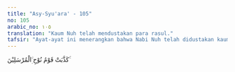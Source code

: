 ```yaml
---
title: "Asy-Syu'ara' - 105"
no: 105
arabic_no: ١٠٥
translation: "Kaum Nuh telah mendustakan para rasul."
tafsir: "Ayat-ayat ini menerangkan bahwa Nabi Nuh telah didustakan kaumnya ketika ia menyampaikan agama Allah kepada mereka. Sekalipun yang mereka dustakan itu hanyalah Nabi Nuh sendiri, tetapi tindakan itu berarti mendustakan para rasul Allah yang lain, baik yang diutus sebelum maupun sesudah Nabi Nuh nanti. Ini disebabkan karena risalah yang dibawa para rasul pada dasarnya sama, yaitu akidah tauhid.\n\nNabi Nuh adalah nabi ketiga yang diutus Allah, setelah Nabi Adam dan Nabi Idris. Nabi Nuh juga merupakan rasul pertama, berdasarkan hadis qudsi: \n\nDari Abu Hurairah r.a. bahwa Nabi saw bersabda, \"Allah berfirman, 'Ya Nuh, engkau adalah rasul yang pertama yang diutus ke bumi.\" (Riwayat Muslim dari Abu Hurairah) \n\nMaksud rasul pertama di sini ialah rasul Allah yang pertama diutus sesudah Nabi Adam dan Nabi Idris. Ia juga disebut bapak manusia kedua setelah Adam, karena sebagian mufasir berpendapat bahwa seluruh manusia musnah dan mati karena topan dan banjir, kecuali orang-orang yang berada di atas perahu bersama Nabi Nuh. Di antara yang selamat itu, terdapat tiga orang putranya, yaitu Sam, Ham, dan Yafits. Maka semua manusia yang ada sampai sekarang berasal dari keturunan ketiga putra Nabi Nuh itu. \n\nTidak ada keterangan yang pasti tentang jarak waktu antara Adam dan Idris dengan Nabi Nuh. Hanya terdapat beberapa keterangan yang berbeda-beda dalam Taurah Ibriyah, Taurah Samiriyah, dan terjemahan Taurat dalam bahasa Yunani. \n\nNabi Nuh diutus kepada saudaranya, maksudnya orang-orang yang masih dianggap kerabat dengan Nuh. Dalam surah-surah yang lain disebutkan bahwa Nuh diutus kepada kaumnya.\n\nKaum Nabi Nuh menyembah patung-patung dan berhala yang mereka anggap sebagai tuhan. Oleh karena itu, Nabi Nuh mengingatkan mereka agar bertakwa kepada Allah dan takut kepada azab-Nya yang dahsyat. Azab itu akan ditimpakan Allah kepada orang-orang yang mengingkari seruan nabi-Nya."
---
```

كَذَّبَتْ قَوْمُ نُوْحِ ِۨالْمُرْسَلِيْنَ ۚ 